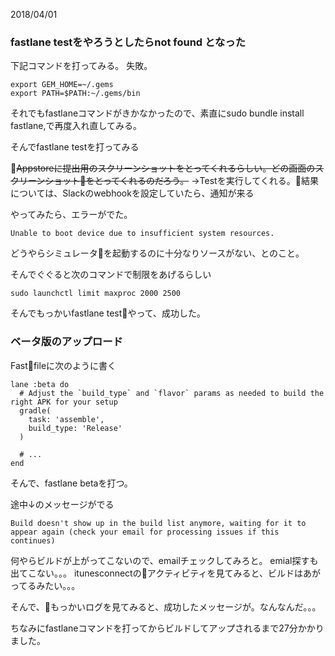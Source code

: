 
2018/04/01

### fastlane testをやろうとしたらnot found となった

下記コマンドを打ってみる。
失敗。

```
export GEM_HOME=~/.gems
export PATH=$PATH:~/.gems/bin
```

それでもfastlaneコマンドがきかなかったので、素直にsudo bundle install fastlane,で再度入れ直してみる。

そんでfastlane testを打ってみる

~~Appstoreに提出用のスクリーンショットをとってくれるらしい。どの画面のスクリーンショットをとってくれるのだろう。~~
→Testを実行してくれる。結果については、Slackのwebhookを設定していたら、通知が来る


やってみたら、エラーがでた。

```
Unable to boot device due to insufficient system resources.
```

どうやらシミュレータを起動するのに十分なりソースがない、とのこと。

そんでぐぐると次のコマンドで制限をあげるらしい

```
sudo launchctl limit maxproc 2000 2500
```
そんでもっかいfastlane testやって、成功した。


### ベータ版のアップロード

Fastfileに次のように書く

```
lane :beta do
  # Adjust the `build_type` and `flavor` params as needed to build the right APK for your setup
  gradle(
    task: 'assemble',
    build_type: 'Release'
  )

  # ...
end
```

そんで、fastlane betaを打つ。

途中↓のメッセージがでる

```
Build doesn't show up in the build list anymore, waiting for it to appear again (check your email for processing issues if this continues)
```

何やらビルドが上がってこないので、emailチェックしてみろと。
emial探すも出てこない。。。
itunesconnectのアクティビティを見てみると、ビルドはあがってるみたい。。。

そんで、もっかいログを見てみると、成功したメッセージが。なんなんだ。。。

ちなみにfastlaneコマンドを打ってからビルドしてアップされるまで27分かかりました。





